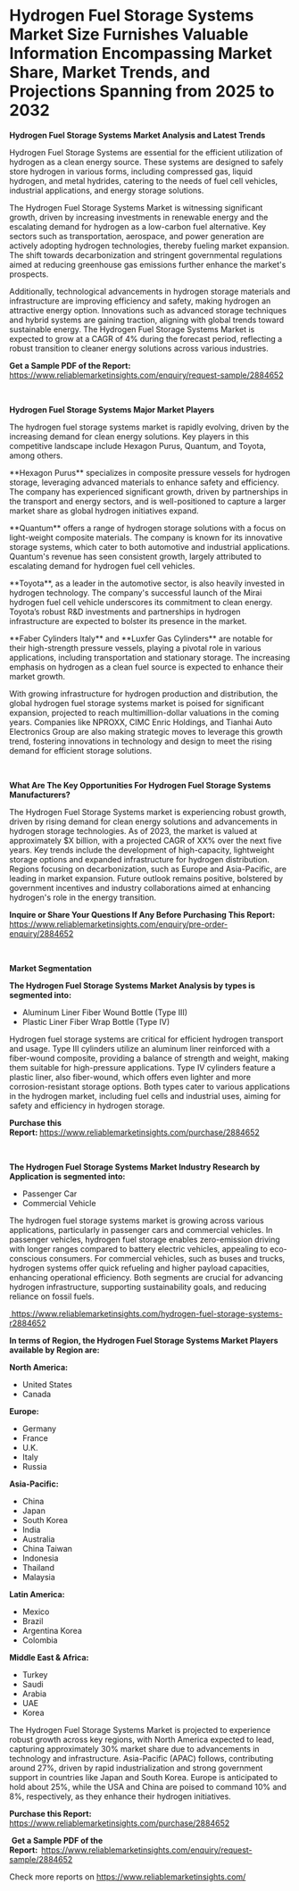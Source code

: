 <p><h1>Hydrogen Fuel Storage Systems Market Size Furnishes Valuable Information Encompassing Market Share, Market Trends, and Projections Spanning from 2025 to 2032</h1></p><p><strong>Hydrogen Fuel Storage Systems Market Analysis and Latest Trends</strong></p>
<p><p>Hydrogen Fuel Storage Systems are essential for the efficient utilization of hydrogen as a clean energy source. These systems are designed to safely store hydrogen in various forms, including compressed gas, liquid hydrogen, and metal hydrides, catering to the needs of fuel cell vehicles, industrial applications, and energy storage solutions.</p><p>The Hydrogen Fuel Storage Systems Market is witnessing significant growth, driven by increasing investments in renewable energy and the escalating demand for hydrogen as a low-carbon fuel alternative. Key sectors such as transportation, aerospace, and power generation are actively adopting hydrogen technologies, thereby fueling market expansion. The shift towards decarbonization and stringent governmental regulations aimed at reducing greenhouse gas emissions further enhance the market's prospects.</p><p>Additionally, technological advancements in hydrogen storage materials and infrastructure are improving efficiency and safety, making hydrogen an attractive energy option. Innovations such as advanced storage techniques and hybrid systems are gaining traction, aligning with global trends toward sustainable energy. The Hydrogen Fuel Storage Systems Market is expected to grow at a CAGR of 4% during the forecast period, reflecting a robust transition to cleaner energy solutions across various industries.</p></p>
<p><strong>Get a Sample PDF of the Report:&nbsp;</strong> <a href="https://www.reliablemarketinsights.com/enquiry/request-sample/2884652?utm_campaign=3277&utm_medium=2&utm_source=Github&utm_content=ia&utm_term=13032025&utm_id=hydrogen-fuel-storage-systems">https://www.reliablemarketinsights.com/enquiry/request-sample/2884652</a></p>
<p>&nbsp;</p>
<p><strong>Hydrogen Fuel Storage Systems Major Market Players</strong></p>
<p><p>The hydrogen fuel storage systems market is rapidly evolving, driven by the increasing demand for clean energy solutions. Key players in this competitive landscape include Hexagon Purus, Quantum, and Toyota, among others.</p><p>**Hexagon Purus** specializes in composite pressure vessels for hydrogen storage, leveraging advanced materials to enhance safety and efficiency. The company has experienced significant growth, driven by partnerships in the transport and energy sectors, and is well-positioned to capture a larger market share as global hydrogen initiatives expand.</p><p>**Quantum** offers a range of hydrogen storage solutions with a focus on light-weight composite materials. The company is known for its innovative storage systems, which cater to both automotive and industrial applications. Quantum's revenue has seen consistent growth, largely attributed to escalating demand for hydrogen fuel cell vehicles.</p><p>**Toyota**, as a leader in the automotive sector, is also heavily invested in hydrogen technology. The company's successful launch of the Mirai hydrogen fuel cell vehicle underscores its commitment to clean energy. Toyota’s robust R&D investments and partnerships in hydrogen infrastructure are expected to bolster its presence in the market.</p><p>**Faber Cylinders Italy** and **Luxfer Gas Cylinders** are notable for their high-strength pressure vessels, playing a pivotal role in various applications, including transportation and stationary storage. The increasing emphasis on hydrogen as a clean fuel source is expected to enhance their market growth.</p><p>With growing infrastructure for hydrogen production and distribution, the global hydrogen fuel storage systems market is poised for significant expansion, projected to reach multimillion-dollar valuations in the coming years. Companies like NPROXX, CIMC Enric Holdings, and Tianhai Auto Electronics Group are also making strategic moves to leverage this growth trend, fostering innovations in technology and design to meet the rising demand for efficient storage solutions.</p></p>
<p>&nbsp;</p>
<p><strong>What Are The Key Opportunities For Hydrogen Fuel Storage Systems Manufacturers?</strong></p>
<p><p>The Hydrogen Fuel Storage Systems market is experiencing robust growth, driven by rising demand for clean energy solutions and advancements in hydrogen storage technologies. As of 2023, the market is valued at approximately $X billion, with a projected CAGR of XX% over the next five years. Key trends include the development of high-capacity, lightweight storage options and expanded infrastructure for hydrogen distribution. Regions focusing on decarbonization, such as Europe and Asia-Pacific, are leading in market expansion. Future outlook remains positive, bolstered by government incentives and industry collaborations aimed at enhancing hydrogen's role in the energy transition.</p></p>
<p><strong>Inquire or Share Your Questions If Any Before Purchasing This Report:</strong> <a href="https://www.reliablemarketinsights.com/enquiry/pre-order-enquiry/2884652?utm_campaign=3277&utm_medium=2&utm_source=Github&utm_content=ia&utm_term=13032025&utm_id=hydrogen-fuel-storage-systems">https://www.reliablemarketinsights.com/enquiry/pre-order-enquiry/2884652</a></p>
<p>&nbsp;</p>
<p><strong>Market Segmentation</strong></p>
<p><strong>The Hydrogen Fuel Storage Systems Market Analysis by types is segmented into:</strong></p>
<p><ul><li>Aluminum Liner Fiber Wound Bottle (Type III)</li><li>Plastic Liner Fiber Wrap Bottle (Type IV)</li></ul></p>
<p><p>Hydrogen fuel storage systems are critical for efficient hydrogen transport and usage. Type III cylinders utilize an aluminum liner reinforced with a fiber-wound composite, providing a balance of strength and weight, making them suitable for high-pressure applications. Type IV cylinders feature a plastic liner, also fiber-wound, which offers even lighter and more corrosion-resistant storage options. Both types cater to various applications in the hydrogen market, including fuel cells and industrial uses, aiming for safety and efficiency in hydrogen storage.</p></p>
<p><strong>Purchase this Report:&nbsp;</strong><a href="https://www.reliablemarketinsights.com/purchase/2884652?utm_campaign=3277&utm_medium=2&utm_source=Github&utm_content=ia&utm_term=13032025&utm_id=hydrogen-fuel-storage-systems">https://www.reliablemarketinsights.com/purchase/2884652</a></p>
<p>&nbsp;</p>
<p><strong>The Hydrogen Fuel Storage Systems Market Industry Research by Application is segmented into:</strong></p>
<p><ul><li>Passenger Car</li><li>Commercial Vehicle</li></ul></p>
<p><p>The hydrogen fuel storage systems market is growing across various applications, particularly in passenger cars and commercial vehicles. In passenger vehicles, hydrogen fuel storage enables zero-emission driving with longer ranges compared to battery electric vehicles, appealing to eco-conscious consumers. For commercial vehicles, such as buses and trucks, hydrogen systems offer quick refueling and higher payload capacities, enhancing operational efficiency. Both segments are crucial for advancing hydrogen infrastructure, supporting sustainability goals, and reducing reliance on fossil fuels.</p></p>
<p><a href="https://www.reliablemarketinsights.com/hydrogen-fuel-storage-systems-r2884652?utm_campaign=3277&utm_medium=2&utm_source=Github&utm_content=ia&utm_term=13032025&utm_id=hydrogen-fuel-storage-systems">&nbsp;https://www.reliablemarketinsights.com/hydrogen-fuel-storage-systems-r2884652</a></p>
<p><strong>In terms of Region, the Hydrogen Fuel Storage Systems Market Players available by Region are:</strong></p>
<p>
    <p> <strong> North America: </strong>
        <ul>
            <li>United States</li>
            <li>Canada</li>
        </ul>
        </p> 
    <p> <strong> Europe: </strong>
        <ul>
            <li>Germany</li>
            <li>France</li>
            <li>U.K.</li>
            <li>Italy</li>
            <li>Russia</li>
        </ul>
        </p> 
    <p> <strong> Asia-Pacific: </strong>
        <ul>
            <li>China</li>
            <li>Japan</li>
            <li>South Korea</li>
            <li>India</li>
            <li>Australia</li>
            <li>China Taiwan</li>
            <li>Indonesia</li>
            <li>Thailand</li>
            <li>Malaysia</li>
        </ul>
        </p> 
    <p> <strong> Latin America: </strong>
        <ul>
            <li>Mexico</li>
            <li>Brazil</li>
            <li>Argentina Korea</li>
            <li>Colombia</li>
        </ul>
        </p> 
    <p> <strong> Middle East & Africa: </strong>
        <ul>
            <li>Turkey</li>
            <li>Saudi</li>
            <li>Arabia</li>
            <li>UAE</li>
            <li>Korea</li>
        </ul>
    </p>
    </p>
<p><p>The Hydrogen Fuel Storage Systems Market is projected to experience robust growth across key regions, with North America expected to lead, capturing approximately 30% market share due to advancements in technology and infrastructure. Asia-Pacific (APAC) follows, contributing around 27%, driven by rapid industrialization and strong government support in countries like Japan and South Korea. Europe is anticipated to hold about 25%, while the USA and China are poised to command 10% and 8%, respectively, as they enhance their hydrogen initiatives.</p></p>
<p><strong>Purchase this Report: </strong><a href="https://www.reliablemarketinsights.com/purchase/2884652?utm_campaign=3277&utm_medium=2&utm_source=Github&utm_content=ia&utm_term=13032025&utm_id=hydrogen-fuel-storage-systems">https://www.reliablemarketinsights.com/purchase/2884652</a></p>
<p>&nbsp;<strong>Get a Sample PDF of the Report:&nbsp;&nbsp;</strong><a href="https://www.reliablemarketinsights.com/enquiry/request-sample/2884652?utm_campaign=3277&utm_medium=2&utm_source=Github&utm_content=ia&utm_term=13032025&utm_id=hydrogen-fuel-storage-systems">https://www.reliablemarketinsights.com/enquiry/request-sample/2884652</a></p>
<p><strong></strong></p>
<p>Check more reports on <a href="https://www.reliablemarketinsights.com/?utm_campaign=3277&utm_medium=2&utm_source=Github&utm_content=ia&utm_term=13032025&utm_id=hydrogen-fuel-storage-systems">https://www.reliablemarketinsights.com/</a></p>